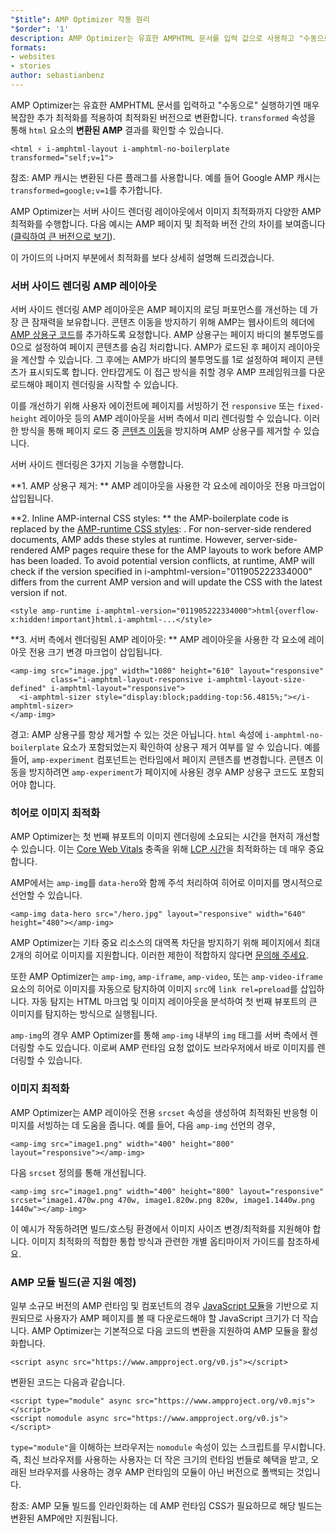 ```yaml
---
"$title": AMP Optimizer 작동 원리
"$order": '1'
description: AMP Optimizer는 유효한 AMPHTML 문서를 입력 값으로 사용하고 "수동으로" 실행하기엔 매우 복잡한 추가 최적화를 적용하여 최적화된 버전으로 변환합니다. 이 가이드는 AMP Optimizer 작동 원리를 자세히 설명합니다.
formats:
- websites
- stories
author: sebastianbenz
---
```


AMP Optimizer는 유효한 AMPHTML 문서를 입력하고 "수동으로" 실행하기엔 매우 복잡한 추가 최적화를 적용하여 최적화된 버전으로 변환합니다. `transformed` 속성을 통해 `html` 요소의 <strong>변환된 AMP</strong> 결과를 확인할 수 있습니다.

```
<html ⚡ i-amphtml-layout i-amphtml-no-boilerplate transformed="self;v=1">
```

참조: AMP 캐시는 변환된 다른 플래그를 사용합니다. 예를 들어 Google AMP 캐시는 `transformed=google;v=1`를 추가합니다.

AMP Optimizer는 서버 사이드 렌더링 레이아웃에서 이미지 최적화까지 다양한 AMP 최적화를 수행합니다. 다음 예시는 AMP 페이지 및 최적화 버전 간의 차이를 보여줍니다([클릭하여 큰 버전으로 보기](/static/img/docs/guides/optimized-amp-diff.png)).

<a href="/static/img/docs/guides/optimized-amp-diff.png"><amp-img lightbox layout="responsive" width="2560" height="773" src="/static/img/docs/guides/optimized-amp-diff.png"></amp-img></a>

이 가이드의 나머지 부분에서 최적화를 보다 상세히 설명해 드리겠습니다.

### 서버 사이드 렌더링 AMP 레이아웃

서버 사이드 렌더링 AMP 레이아웃은 AMP 페이지의 로딩 퍼포먼스를 개선하는 데 가장 큰 잠재력을 보유합니다. 콘텐츠 이동을 방지하기 위해 AMP는 웹사이트의 헤더에 [AMP 상용구 코드](https://amp.dev/documentation/guides-and-tutorials/learn/spec/amp-boilerplate/?format=websites)를 추가하도록 요청합니다. AMP 상용구는 페이지 바디의 불투명도를 0으로 설정하여 페이지 콘텐츠를 숨김 처리합니다. AMP가 로드된 후 페이지 레이아웃을 계산할 수 있습니다. 그 후에는 AMP가 바디의 불투명도를 1로 설정하여 페이지 콘텐츠가 표시되도록 합니다. 안타깝게도 이 접근 방식을 취할 경우 AMP 프레임워크를 다운로드해야 페이지 렌더링을 시작할 수 있습니다.

이를 개선하기 위해 사용자 에이전트에 페이지를 서빙하기 전 `responsive` 또는 `fixed-height` 레이아웃 등의 AMP 레이아웃을 서버 측에서 미리 렌더링할 수 있습니다. 이러한 방식을 통해 페이지 로드 중 [콘텐츠 이동](https://web.dev/cls/)을 방지하며 AMP 상용구를 제거할 수 있습니다.

서버 사이드 렌더링은 3가지 기능을 수행합니다.

⁣**1. AMP 상용구 제거: ** AMP 레이아웃을 사용한 각 요소에 레이아웃 전용 마크업이 삽입됩니다.

⁣**2. Inline AMP-internal CSS styles: ** the AMP-boilerplate code is replaced by the <a href="https://cdn.ampproject.org/v0.css">AMP-runtime CSS styles</a>: <style amp-runtime>...</style>. For non-server-side rendered documents, AMP adds these styles at runtime. However, server-side-rendered AMP pages require these for the AMP layouts to work before AMP has been loaded. To avoid potential version conflicts, at runtime, AMP will check if the version specified in i-amphtml-version="011905222334000" differs from the current AMP version and will update the CSS with the latest version if not.

```
<style amp-runtime i-amphtml-version="011905222334000">html{overflow-x:hidden!important}html.i-amphtml-...</style>
```

⁣**3. 서버 측에서 렌더링된 AMP 레이아웃: ** AMP 레이아웃을 사용한 각 요소에 레이아웃 전용 크기 변경 마크업이 삽입됩니다.

```
<amp-img src="image.jpg" width="1080" height="610" layout="responsive"
         class="i-amphtml-layout-responsive i-amphtml-layout-size-defined" i-amphtml-layout="responsive">
  <i-amphtml-sizer style="display:block;padding-top:56.4815%;"></i-amphtml-sizer>
</amp-img>
```

경고: AMP 상용구를 항상 제거할 수 있는 것은 아닙니다. `html` 속성에 `i-amphtml-no-boilerplate` 요소가 포함되었는지 확인하여 상용구 제거 여부를 알 수 있습니다. 예를 들어, `amp-experiment` 컴포넌트는 런타임에서 페이지 콘텐츠를 변경합니다. 콘텐츠 이동을 방지하려면 `amp-experiment`가 페이지에 사용된 경우 AMP 상용구 코드도 포함되어야 합니다.

### 히어로 이미지 최적화

AMP Optimizer는 첫 번째 뷰포트의 이미지 렌더링에 소요되는 시간을 현저히 개선할 수 있습니다. 이는 [Core Web Vitals](https://web.dev/vitals) 충족을 위해 [LCP 시간](https://web.dev/lcp/)을 최적화하는 데 매우 중요합니다.

AMP에서는 `amp-img`를 `data-hero`와 함께 주석 처리하여 히어로 이미지를 명시적으로 선언할 수 있습니다.

```
<amp-img data-hero src="/hero.jpg" layout="responsive" width="640" height="480"></amp-img>
```

AMP Optimizer는 기타 중요 리소스의 대역폭 차단을 방지하기 위해 페이지에서 최대 2개의 히어로 이미지를 지원합니다. 이러한 제한이 적합하지 않다면 [문의해 주세요](https://github.com/ampproject/amp-toolbox/issues).

또한 AMP Optimizer는 `amp-img`, `amp-iframe`, `amp-video`, 또는 `amp-video-iframe` 요소의 히어로 이미지를 자동으로 탐지하여 이미지 `src`에 `link rel=preload`를 삽입하니다. 자동 탐지는 HTML 마크업 및 이미지 레이아웃을 분석하여 첫 번째 뷰포트의 큰 이미지를 탐지하는 방식으로 실행됩니다.

`amp-img`의 경우 AMP Optimizer를 통해 `amp-img` 내부의 `img` 태그를 서버 측에서 렌더링할 수도 있습니다. 이로써 AMP 런타임 요청 없이도 브라우저에서 바로 이미지를 렌더링할 수 있습니다.

### 이미지 최적화

AMP Optimizer는 AMP 레이아웃 전용 `srcset` 속성을 생성하여 최적화된 반응형 이미지를 서빙하는 데 도움을 줍니다. 예를 들어, 다음 `amp-img` 선언의 경우,

```
<amp-img src="image1.png" width="400" height="800" layout="responsive"></amp-img>
```

다음 `srcset` 정의를 통해 개선됩니다.

```
<amp-img src="image1.png" width="400" height="800" layout="responsive" srcset="image1.470w.png 470w, image1.820w.png 820w, image1.1440w.png 1440w"></amp-img>
```

이 예시가 작동하려면 빌드/호스팅 환경에서 이미지 사이즈 변경/최적화를 지원해야 합니다. 이미지 최적화의 적합한 통합 방식과 관련한 개별 옵티마이저 가이드를 참조하세요.

### AMP 모듈 빌드(곧 지원 예정)

일부 소규모 버전의 AMP 런타임 및 컴포넌트의 경우 [JavaScript 모듈](https://v8.dev/features/modules#browser)을 기반으로 지원되므로 사용자가 AMP 페이지를 볼 때 다운로드해야 할 JavaScript 크기가 더 작습니다. AMP Optimizer는 기본적으로 다음 코드의 변환을 지원하여 AMP 모듈을 활성화합니다.

```
<script async src="https://www.ampproject.org/v0.js"></script>
```

변환된 코드는 다음과 같습니다.

```
<script type="module" async src="https://www.ampproject.org/v0.mjs"></script>
<script nomodule async src="https://www.ampproject.org/v0.js"></script>
```

`type="module"`을 이해하는 브라우저는 `nomodule` 속성이 있는 스크립트를 무시합니다. 즉, 최신 브라우저를 사용하는 사용자는 더 작은 크기의 런타임 번들로 혜택을 받고, 오래된 브라우저를 사용하는 경우 AMP 런타임의 모듈이 아닌 버전으로 폴백되는 것입니다.

참조: AMP 모듈 빌드를 인라인화하는 데 AMP 런타임 CSS가 필요하므로 해당 빌드는 변환된 AMP에만 지원됩니다.
